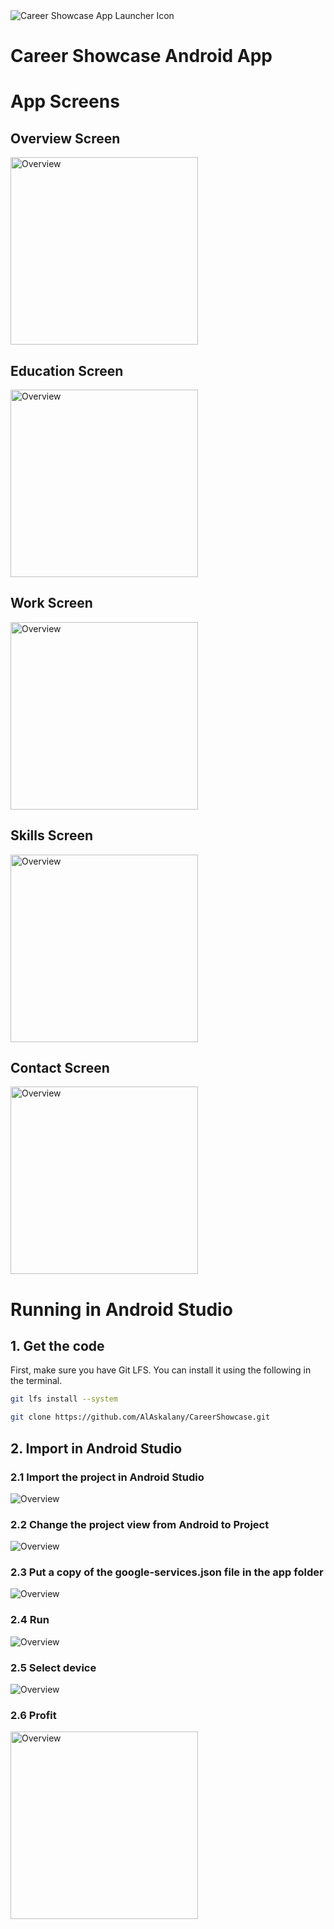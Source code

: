 <img src="app/src/main/res/mipmap-xxxhdpi/ic_launcher.png" alt="Career Showcase App Launcher Icon" title="Title" height="" width=""/>

# Career Showcase Android App

# App Screens

## Overview Screen

<img src="docs/images/screenshots/Screenshot_1_overview.png" title="Overview" height="" width="300">

## Education Screen

<img src="docs/images/screenshots/Screenshot_2_education.png" title="Overview" height="" width="300">

## Work Screen

<img src="docs/images/screenshots/Screenshot_3_work.png" title="Overview" height="" width="300">

## Skills Screen

<img src="docs/images/screenshots/Screenshot_4_skills.png" title="Overview" height="" width="300">

## Contact Screen

<img src="docs/images/screenshots/Screenshot_5_contact.png" title="Overview" height="" width="300">

# Running in Android Studio

## 1. Get the code

First, make sure you have Git LFS. You can install it using the following in the terminal.

```bash
git lfs install --system
```

```bash
git clone https://github.com/AlAskalany/CareerShowcase.git
```

## 2. Import in Android Studio

### 2.1 Import the project in Android Studio

<img src="docs/images/screenshots/Screenshot_6_import_android_studio.png" title="Overview" height="" width="">

### 2.2 Change the project view from Android to Project

<img src="docs/images/screenshots/Screenshot_7_project_view.png" title="Overview" height="" width="">

### 2.3 Put a copy of the google-services.json file in the app folder

<img src="docs/images/screenshots/Screenshot_8_google_services.png" title="Overview" height="" width="">

### 2.4 Run

<img src="docs/images/screenshots/Screenshot_9_run.png" title="Overview" height="" width="">

### 2.5 Select device

<img src="docs/images/screenshots/Screenshot_10_select_device.png" title="Overview" height="" width="">

### 2.6 Profit

<img src="docs/images/screenshots/Screenshot_11_emulator.png" title="Overview" height="" width="300">
